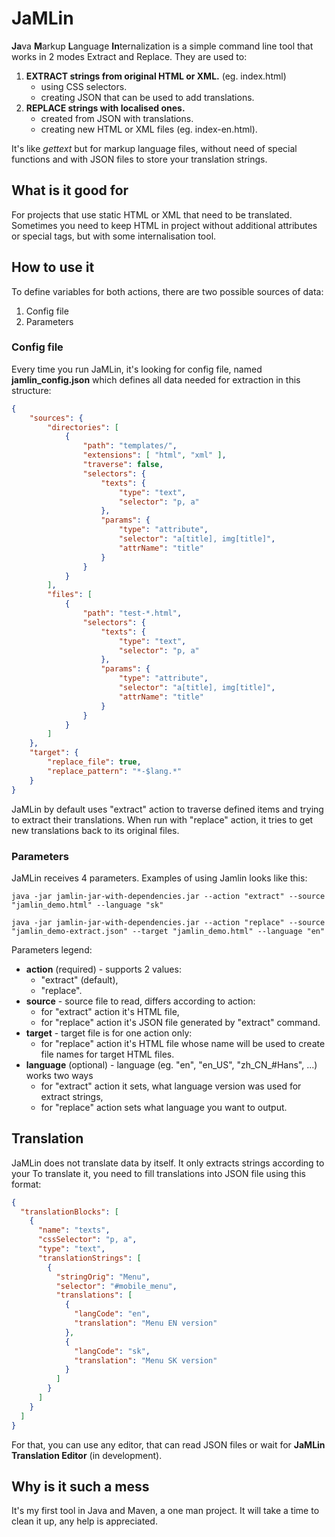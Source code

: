# JaMLin
**Ja**va **M**arkup **L**anguage **In**ternalization is a simple command line tool that works in 2 modes Extract and Replace. They are used to:

1. **EXTRACT strings from original HTML or XML.** (eg. index.html)
	* using CSS selectors.
	* creating JSON that can be used to add translations.
2. **REPLACE strings with localised ones.**
	* created from JSON with translations.
	* creating new HTML or XML files (eg. index-en.html).

It's like _gettext_ but for markup language files, without need of special functions and with JSON files to store your translation strings.

## What is it good for
For projects that use static HTML or XML that need to be translated. Sometimes you need to keep HTML in project without additional attributes or special tags, but with some internalisation tool.

## How to use it
To define variables for both actions, there are two possible sources of data:
1. Config file
2. Parameters

### Config file
Every time you run JaMLin, it's looking for config file, named **jamlin_config.json** which defines all data needed for extraction in this structure:
```json
{
	"sources": {
		"directories": [
			{
				"path": "templates/",
				"extensions": [ "html", "xml" ],
				"traverse": false,
				"selectors": {
					"texts": {
						"type": "text",
						"selector": "p, a"
					},
					"params": {
						"type": "attribute",
						"selector": "a[title], img[title]",
						"attrName": "title"
					}
				}
			}
		],
		"files": [
			{
				"path": "test-*.html",
				"selectors": {
					"texts": {
						"type": "text",
						"selector": "p, a"
					},
					"params": {
						"type": "attribute",
						"selector": "a[title], img[title]",
						"attrName": "title"
					}
				}
			}
		]
	},
	"target": {
		"replace_file": true,
		"replace_pattern": "*-$lang.*"
	}
}
```

JaMLin by default uses "extract" action to traverse defined items and trying to extract their translations. When run with "replace" action, it tries to get new translations back to its original files.

### Parameters
JaMLin receives 4 parameters. Examples of using Jamlin looks like this:

`java -jar jamlin-jar-with-dependencies.jar
	--action "extract"
	--source "jamlin_demo.html"
	--language "sk"`

`java -jar jamlin-jar-with-dependencies.jar
	--action "replace"
	--source "jamlin_demo-extract.json"
	--target "jamlin_demo.html"
	--language "en"`

Parameters legend:

* **action** (required) - supports 2 values:
	* "extract" (default),
	* "replace".
* **source** - source file to read, differs according to action:
	* for "extract" action it's HTML file,
	* for "replace" action it's JSON file generated by "extract" command.
* **target** - target file is for one action only:
	* for "replace" action it's HTML file whose name will be used to create file names for target HTML files.
* **language** (optional) - language (eg. "en", "en\_US", "zh\_CN_#Hans", ...) works two ways
	* for "extract" action it sets, what language version was used for extract strings,
	* for "replace" action sets what language you want to output.


## Translation
JaMLin does not translate data by itself. It only extracts strings according to your  To translate it, you need to fill translations into JSON file using this format:
```json
{
  "translationBlocks": [
    {
      "name": "texts",
      "cssSelector": "p, a",
      "type": "text",
      "translationStrings": [
        {
          "stringOrig": "Menu",
          "selector": "#mobile_menu",
          "translations": [
            {
              "langCode": "en",
              "translation": "Menu EN version"
            },
            {
              "langCode": "sk",
              "translation": "Menu SK version"
            }
          ]
        }
      ]
    }
  ]
}
```
For that, you can use any editor, that can read JSON files or wait for **JaMLin Translation Editor** (in development).

## Why is it such a mess
It's my first tool in Java and Maven, a one man project. It will take a time to clean it up, any help is appreciated.
